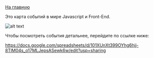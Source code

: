 <a href="https://github.com/js-machine/dashboard/blob/master/README.md">На главную</a>

Это карта событий в мире Javascript и Front-End.

![alt text](https://github.com/js-machine/dashboard/blob/master/events.jpg)

Чтобы посмотреть события детальнее, перейдите по ссылке ниже:

https://docs.google.com/spreadsheets/d/101XUnXt399OYhg6hjj-8TlM04s_o17MLJepsASewk6w/edit?usp=sharing


